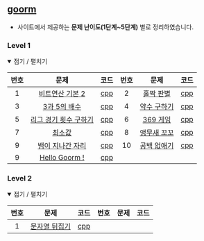 [goorm](https://app.codility.com/programmers)
---------------------------------------------

-	사이트에서 제공하는 **문제 난이도(1단계~5단계)** 별로 정리하였습니다.

### Level 1

<details open> <summary> 접기 / 펼치기 </summary>

| 번호 | 문제                                                                                                                           | 코드                    | 번호 | 문제                                                                                                   | 코드                    |
|:----:|:------------------------------------------------------------------------------------------------------------------------------:|:-----------------------:|:----:|:------------------------------------------------------------------------------------------------------:|:-----------------------:|
|  1   |     [비트연산 기본 2](https://level.goorm.io/exam/43173/%EB%B9%84%ED%8A%B8%EC%97%B0%EC%82%B0-%EA%B8%B0%EB%B3%B8-2/quiz/1)      | [cpp](source/43173.cpp) |  2   |      [홀짝 판별](https://level.goorm.io/exam/43111/%ED%99%80%EC%A7%9D-%ED%8C%90%EB%B3%84/quiz/1)       | [cpp](source/43111.cpp) |
|  3   |               [3과 5의 배수](https://level.goorm.io/exam/43166/3%EA%B3%BC-5%EC%9D%98-%EB%B0%B0%EC%88%98/quiz/1)                | [cpp](source/43166.cpp) |  4   | [약수 구하기](https://level.goorm.io/exam/43255/%EC%95%BD%EC%88%98-%EA%B5%AC%ED%95%98%EA%B8%B0/quiz/1) | [cpp](source/43255.cpp) |
|  5   |           [리그 경기 횟수 구하기](https://level.goorm.io/exam/43166/3%EA%B3%BC-5%EC%9D%98-%EB%B0%B0%EC%88%98/quiz/1)           | [cpp](source/43092.cpp) |  6   |              [369 게임](https://level.goorm.io/exam/48757/369-%EA%B2%8C%EC%9E%84/quiz/1)               | [cpp](source/48757.cpp) |
|  7   |                         [최소값](https://level.goorm.io/exam/43125/%EC%B5%9C%EC%86%8C%EA%B0%92/quiz/1)                         | [cpp](source/43125.cpp) |  8   | [앵무새 꼬꼬](https://level.goorm.io/exam/49053/%EC%95%B5%EB%AC%B4%EC%83%88-%EA%BC%AC%EA%BC%AC/quiz/1) | [cpp](source/49053.cpp) |
|  9   | [뱀이 지나간 자리](https://level.goorm.io/exam/51353/%EB%B1%80%EC%9D%B4-%EC%A7%80%EB%82%98%EA%B0%84-%EC%9E%90%EB%A6%AC/quiz/1) | [cpp](source/51353.cpp) |  10  | [공백 없애기](https://level.goorm.io/exam/43259/%EA%B3%B5%EB%B0%B1-%EC%97%86%EC%95%A0%EA%B8%B0/quiz/1) | [cpp](source/43259.cpp) |
|  9   |                             [Hello Goorm !](https://level.goorm.io/exam/43267/hello-goorm/quiz/1)                              | [cpp](source/43267.cpp) |      |                                                                                                        |                         |

</details>

### Level 2

<details open> <summary> 접기 / 펼치기 </summary>

| 번호 | 문제                                                                                                              | 코드                    | 번호 | 문제 | 코드 |
|:----:|:-----------------------------------------------------------------------------------------------------------------:|:-----------------------:|:----:|:----:|:----:|
|  1   | [문자열 뒤집기](https://level.goorm.io/exam/43219/%EB%AC%B8%EC%9E%90%EC%97%B4-%EB%92%A4%EC%A7%91%EA%B8%B0/quiz/1) | [cpp](source/43219.cpp) |      |      |      |

</details>

